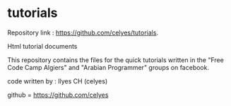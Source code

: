 # tutorials
Repository link : https://github.com/celyes/tutorials.

Html tutorial documents

This repository contains the files for the quick tutorials
written in the "Free Code Camp Algiers" and "Arabian Programmer" groups 
on facebook.

code written by : Ilyes CH (celyes)

github = https://github.com/celyes
